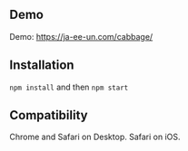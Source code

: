 ## Demo
Demo: https://ja-ee-un.com/cabbage/

## Installation
`npm install` and then `npm start`

## Compatibility
Chrome and Safari on Desktop. Safari on iOS.

